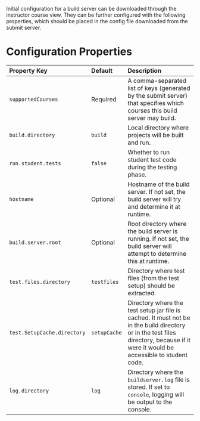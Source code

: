 Initial configuration for a build server can be downloaded through the instructor course view. They can be further configured with the following properties, which should be placed in the config file downloaded from the submit server.

# Configuration Properties #
| **Property Key** | **Default** | **Description** |
|:-----------------|:------------|:----------------|
| `supportedCourses` | Required | A comma-separated list of keys (generated by the submit server) that specifies which courses this build server may build. |
| `build.directory` | `build` | Local directory where projects will be built and run. |
| `run.student.tests` | `false` | Whether to run student test code during the testing phase. |
| `hostname` | Optional | Hostname of the build server. If not set, the build server will try and determine it at runtime. |
| `build.server.root` | Optional | Root directory where the build server is running. If not set, the build server will attempt to determine this at runtime. |
| `test.files.directory` | `testfiles` | Directory where test files (from the test setup) should be extracted. |
| `test.SetupCache.directory` | `setupCache` | Directory where the test setup jar file is cached. It must not be in the build directory or in the test files directory, because if it were it would be accessible to student code. |
| `log.directory` | `log` | Directory where the `buildserver.log` file is stored. If set to `console`, logging will be output to the console. |